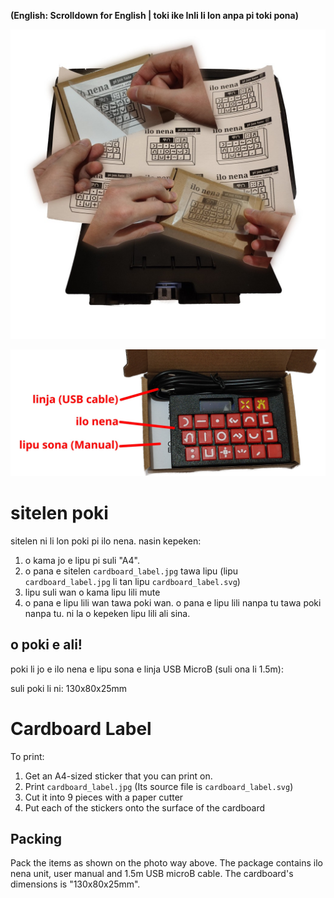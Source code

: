 **(English: Scrolldown for English | toki ike Inli li lon anpa pi toki pona)**

![nasin pi pana sitelen tawa poki pi ilo nena](../docs-assets/cardboard.jpg)

![ali insa poki](../docs-assets/cardboard_packing.jpg)

# sitelen poki

sitelen ni li lon poki pi ilo nena. nasin kepeken:

1. o kama jo e lipu pi suli "A4".
2. o pana e sitelen `cardboard_label.jpg` tawa lipu (lipu `cardboard_label.jpg` li tan lipu `cardboard_label.svg`)
3. lipu suli wan o kama lipu lili mute
4. o pana e lipu lili wan tawa poki wan. o pana e lipu lili nanpa tu tawa poki nanpa tu. ni la o kepeken lipu lili ali sina.

## o poki e ali!

poki li jo e ilo nena e lipu sona e linja USB MicroB (suli ona li 1.5m):

suli poki li ni: 130x80x25mm

# Cardboard Label

To print:

1. Get an A4-sized sticker that you can print on.
2. Print `cardboard_label.jpg` (Its source file is `cardboard_label.svg`)
3. Cut it into 9 pieces with a paper cutter
4. Put each of the stickers onto the surface of the cardboard

## Packing

Pack the items as shown on the photo way above. The package contains ilo nena unit, user manual and 1.5m USB microB cable. The cardboard's dimensions is "130x80x25mm".

